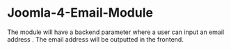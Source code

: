 # Joomla-4-Email-Module
The module will have a backend parameter where a user can input an email address . The email address will be outputted in the frontend.
